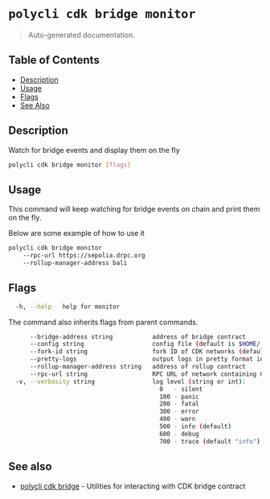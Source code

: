 # `polycli cdk bridge monitor`

> Auto-generated documentation.

## Table of Contents

- [Description](#description)
- [Usage](#usage)
- [Flags](#flags)
- [See Also](#see-also)

## Description

Watch for bridge events and display them on the fly

```bash
polycli cdk bridge monitor [flags]
```

## Usage

This command will keep watching for bridge events on chain and print them on the fly.

Below are some example of how to use it

```bash
polycli cdk bridge monitor
    --rpc-url https://sepolia.drpc.org
    --rollup-manager-address bali
```

## Flags

```bash
  -h, --help   help for monitor
```

The command also inherits flags from parent commands.

```bash
      --bridge-address string           address of bridge contract
      --config string                   config file (default is $HOME/.polygon-cli.yaml)
      --fork-id string                  fork ID of CDK networks (default "12")
      --pretty-logs                     output logs in pretty format instead of JSON (default true)
      --rollup-manager-address string   address of rollup contract
      --rpc-url string                  RPC URL of network containing CDK contracts (default "http://localhost:8545")
  -v, --verbosity string                log level (string or int):
                                          0   - silent
                                          100 - panic
                                          200 - fatal
                                          300 - error
                                          400 - warn
                                          500 - info (default)
                                          600 - debug
                                          700 - trace (default "info")
```

## See also

- [polycli cdk bridge](polycli_cdk_bridge.md) - Utilities for interacting with CDK bridge contract
